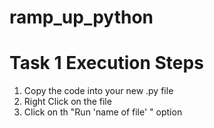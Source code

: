 # ramp_up_python

# Task 1 Execution Steps
1. Copy the code into your new .py file
2. Right Click on the file
3. Click on th "Run 'name of file' " option